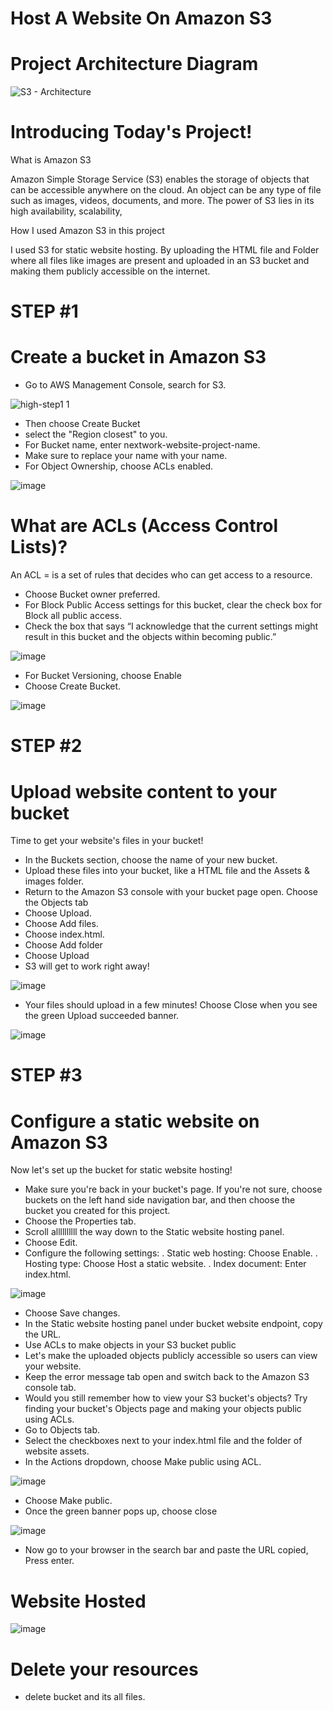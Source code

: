 # Host A Website On Amazon S3

# Project Architecture Diagram

![S3 - Architecture](https://github.com/user-attachments/assets/1ade941e-a1f7-4c54-b5c1-0436bcd3ac07)

# Introducing Today's Project!

What is Amazon S3

Amazon Simple Storage Service (S3) enables the storage of objects that can
be accessible anywhere on the cloud. An object can be any type of file such
as images, videos, documents, and more. The power of S3 lies in its high
availability, scalability,

How I used Amazon S3 in this project

I used S3 for static website hosting. By uploading the HTML file and Folder
where all files like images are present and uploaded in an S3 bucket and
making them publicly accessible on the internet.

# STEP #1

# Create a bucket in Amazon S3

- Go to AWS Management Console, search for S3.

![high-step1 1](https://github.com/user-attachments/assets/183d8a68-ff13-4a61-a03e-57de772a3eab)

- Then choose Create Bucket
- select the "Region closest" to you.
- For Bucket name, enter nextwork-website-project-name. 
- Make sure to replace your name with your name.
- For Object Ownership, choose ACLs enabled.

![image](https://github.com/user-attachments/assets/e9c721de-58bc-4525-8c88-2ae2845ffe5c)

# What are ACLs (Access Control Lists)?

An ACL = is a set of rules that decides who can get access to a resource.

- Choose Bucket owner preferred.
- For Block Public Access settings for this bucket,  clear the check box for Block all public access.
- Check the box that says 
“I acknowledge that the current settings might result in this bucket and the objects within becoming public.”

![image](https://github.com/user-attachments/assets/6c892f36-d22b-42d6-835a-df12cad36034)

- For Bucket Versioning, choose Enable
- Choose Create Bucket.

![image](https://github.com/user-attachments/assets/929174d5-f5ac-4479-9b62-0f67d575f5de)

# STEP #2

# Upload website content to your bucket

Time to get your website's files in your bucket!

- In the Buckets section, choose the name of your new bucket.
- Upload these files into your bucket, like a HTML file and the Assets & images folder.
- Return to the Amazon S3 console with your bucket page open. Choose the Objects tab
- Choose Upload.
- Choose Add files.
- Choose index.html.
- Choose Add folder
- Choose Upload
- S3 will get to work right away!

![image](https://github.com/user-attachments/assets/6c01da81-ce3b-4cd9-b918-a65a884d880c)

- Your files should upload in a few minutes! Choose Close when you see the green Upload succeeded banner.

![image](https://github.com/user-attachments/assets/58277b4e-6521-4c52-96a2-472ed01bdc5f)

# STEP #3

# Configure a static website on Amazon S3

Now let's set up the bucket for static website hosting!

- Make sure you're back in your bucket's page. If you're not sure, choose buckets on the left hand side navigation bar, and then choose the bucket you created for this project.
- Choose the Properties tab.
- Scroll allllllllll the way down to the Static website hosting panel.
- Choose Edit.
- Configure the following settings:
     . Static web hosting: Choose Enable.
     . Hosting type: Choose Host a static website.
     . Index document: Enter index.html.

![image](https://github.com/user-attachments/assets/94db7c78-c014-4e7e-8b35-620a0d35f123)

- Choose Save changes.
- In the Static website hosting panel under bucket website endpoint, copy the URL.
- Use ACLs to make objects in your S3 bucket public
- Let's make the uploaded objects publicly accessible so users can view your website.
- Keep the error message tab open and switch back to the Amazon S3 console tab.
- Would you still remember how to view your S3 bucket's objects? Try finding your bucket's Objects page and making your objects public using ACLs.
- Go to Objects tab.
- Select the checkboxes next to your index.html file and the folder of website assets.
- In the Actions dropdown, choose Make public using ACL.

![image](https://github.com/user-attachments/assets/fdfa6842-d259-43db-a04b-ad00560f8f49)

- Choose Make public.
- Once the green banner pops up, choose close

![image](https://github.com/user-attachments/assets/c243fd18-afd1-432b-a742-ee2304d9ca9e)

- Now go to your browser in the search bar and paste the URL copied, Press enter.

# Website Hosted

![image](https://github.com/user-attachments/assets/d37e2f88-1b81-47c2-abee-6a50959dadc1)

# Delete your resources
- delete bucket and its all files.
